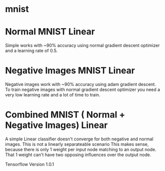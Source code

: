 # mnist

# Normal MNIST Linear
Simple  works with ~90% accuracy using normal gradient descent optimizer and a learning rate of 0.5.

# Negative Images MNIST Linear
Negative images work with ~90% accuracy using adam gradient descent.
To train negative images with normal gradient descent optimizer you need a very low learning rate and a lot of time to train.

# Combined MNIST ( Normal + Negative Images) Linear
A simple Linear classifier doesn't converge for both negative and normal images.
This is not a linearly separateable scenario
This makes sense, because there is only 1 weight per input node matching to an output node.
That 1 weight can't have two opposing influences over the output node.


Tensorflow Version 1.0.1